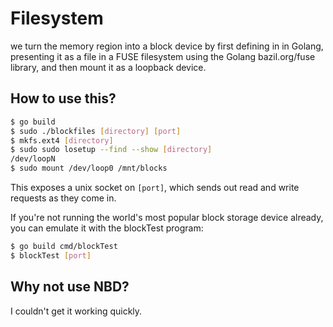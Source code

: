 # Filesystem

we turn the memory region into a block device by first defining in in Golang, presenting it as a
file in a FUSE filesystem using the Golang bazil.org/fuse library, and then mount it as a loopback
device.

## How to use this?

```sh
$ go build
$ sudo ./blockfiles [directory] [port]
$ mkfs.ext4 [directory]
$ sudo sudo losetup --find --show [directory]
/dev/loopN
$ sudo mount /dev/loop0 /mnt/blocks
```

This exposes a unix socket on `[port]`, which sends out read and write requests as they come in.

If you're not running the world's most popular block storage device already, you can emulate it with
the blockTest program:

```sh
$ go build cmd/blockTest
$ blockTest [port]
```

## Why not use NBD?

I couldn't get it working quickly.
